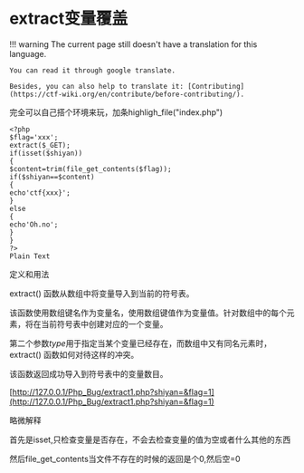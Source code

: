 # extract变量覆盖
!!! warning
    The current page still doesn't have a translation for this language.

    You can read it through google translate.

    Besides, you can also help to translate it: [Contributing](https://ctf-wiki.org/en/contribute/before-contributing/). 



完全可以自己搭个环境来玩，加条highligh_file("index.php")


```plain
<?php
$flag='xxx';
extract($_GET);
if(isset($shiyan))
{
$content=trim(file_get_contents($flag));
if($shiyan==$content)
{
echo'ctf{xxx}';
}
else
{
echo'Oh.no';
}
}
?>
Plain Text
```



定义和用法


extract() 函数从数组中将变量导入到当前的符号表。


该函数使用数组键名作为变量名，使用数组键值作为变量值。针对数组中的每个元素，将在当前符号表中创建对应的一个变量。


第二个参数*type*用于指定当某个变量已经存在，而数组中又有同名元素时，extract() 函数如何对待这样的冲突。


该函数返回成功导入到符号表中的变量数目。


[http://127.0.0.1/Php_Bug/extract1.php?shiyan=&flag=1](http://127.0.0.1/Php_Bug/extract1.php?shiyan=&flag=1)


略微解释


首先是isset,只检查变量是否存在，不会去检查变量的值为空或者什么其他的东西


然后file_get_contents当文件不存在的时候的返回是个0,然后空=0


